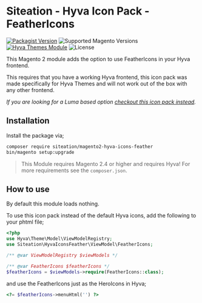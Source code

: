 # Siteation - Hyva Icon Pack - FeatherIcons

[![Packagist Version](https://img.shields.io/packagist/v/siteation/magento2-hyva-icons-feather?style=for-the-badge)](https://packagist.org/packages/siteation/magento2-hyva-icons-feather)
![Supported Magento Versions](https://img.shields.io/badge/magento-%202.4-brightgreen.svg?logo=magento&longCache=true&style=for-the-badge)
[![Hyva Themes Module](https://img.shields.io/badge/Hyva_Themes-Module-3df0af.svg?longCache=true&style=for-the-badge)](https://hyva.io/)
![License](https://img.shields.io/github/license/fylgja/fylgja?color=%23234&style=for-the-badge)

This Magento 2 module adds the option to use FeatherIcons in your Hyva frontend.

This requires that you have a working Hyva frontend,
this icon pack was made specifically for Hyva Themes and will not work out of the box with any other frontend.

_If you are looking for a Luma based option [checkout this icon pack instead](https://github.com/GrimLink/magento2-icon-packs)._

## Installation

Install the package via;

```bash
composer require siteation/magento2-hyva-icons-feather
bin/magento setup:upgrade
```

> This Module requires Magento 2.4 or higher and requires Hyva!
> For more requirements see the `composer.json`.

## How to use

By default this module loads nothing.

To use this icon pack instead of the default Hyva icons, add the following to your phtml file;

```php
<?php
use Hyva\Theme\Model\ViewModelRegistry;
use Siteation\HyvaIconsFeather\ViewModel\FeatherIcons;

/** @var ViewModelRegistry $viewModels */

/** @var FeatherIcons $featherIcons */
$featherIcons = $viewModels->require(FeatherIcons::class);
```

and use the FeatherIcons just as the HeroIcons in Hyva;

```php
<?= $featherIcons->menuHtml('') ?>
```
